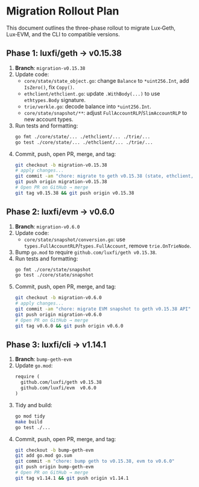 # Migration Rollout Plan

This document outlines the three-phase rollout to migrate Lux‑Geth, Lux‑EVM, and the CLI to compatible versions.

## Phase 1: luxfi/geth → v0.15.38

1. **Branch**: `migration-v0.15.38`
2. Update code:
   - `core/state/state_object.go`: change `Balance` to `*uint256.Int`, add `IsZero()`, fix `Copy()`.
   - `ethclient/ethclient.go`: update `.WithBody(...)` to use `ethtypes.Body` signature.
   - `trie/verkle.go`: decode balance into `*uint256.Int`.
   - `core/state/snapshot/**`: adjust `FullAccountRLP`/`SlimAccountRLP` to new account types.
3. Run tests and formatting:
   ```bash
   go fmt ./core/state/... ./ethclient/... ./trie/...
   go test ./core/state/... ./ethclient/... ./trie/...
   ```
4. Commit, push, open PR, merge, and tag:
   ```bash
   git checkout -b migration-v0.15.38
   # apply changes...
   git commit -am "chore: migrate to geth v0.15.38 (state, ethclient, trie, snapshot)"
   git push origin migration-v0.15.38
   # Open PR on GitHub → merge
   git tag v0.15.38 && git push origin v0.15.38
   ```

## Phase 2: luxfi/evm → v0.6.0

1. **Branch**: `migration-v0.6.0`
2. Update code:
   - `core/state/snapshot/conversion.go`: use `types.FullAccountRLP`/`types.FullAccount`, remove `trie.OnTrieNode`.
3. Bump `go.mod` to require `github.com/luxfi/geth v0.15.38`.
4. Run tests and formatting:
   ```bash
   go fmt ./core/state/snapshot
   go test ./core/state/snapshot
   ```
5. Commit, push, open PR, merge, and tag:
   ```bash
   git checkout -b migration-v0.6.0
   # apply changes...
   git commit -am "chore: migrate EVM snapshot to geth v0.15.38 API"
   git push origin migration-v0.6.0
   # Open PR on GitHub → merge
   git tag v0.6.0 && git push origin v0.6.0
   ```

## Phase 3: luxfi/cli → v1.14.1

1. **Branch**: `bump-geth-evm`
2. Update `go.mod`:
   ```diff
   require (
     github.com/luxfi/geth v0.15.38
     github.com/luxfi/evm  v0.6.0
   )
   ```
3. Tidy and build:
   ```bash
   go mod tidy
   make build
   go test ./...
   ```
4. Commit, push, open PR, merge, and tag:
   ```bash
   git checkout -b bump-geth-evm
   git add go.mod go.sum
   git commit -m "chore: bump geth to v0.15.38, evm to v0.6.0"
   git push origin bump-geth-evm
   # Open PR on GitHub → merge
   git tag v1.14.1 && git push origin v1.14.1
   ```
